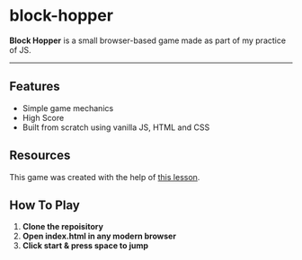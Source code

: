 # block-hopper
**Block Hopper** is a small browser-based game made as part of my practice of JS.

---

## Features
- Simple game mechanics
- High Score
- Built from scratch using vanilla JS, HTML and CSS

## Resources
This game was created with the help of [this lesson](https://www.codewizardshq.com/javascript-games/).

## How To Play
1. **Clone the repoisitory**
2. **Open index.html in any modern browser**
3. **Click start & press space to jump**



